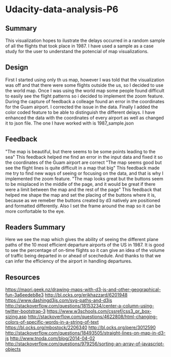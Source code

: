 # Udacity-data-analysis-P6


## Summary

This visualization hopes to ilustrate the delays occurred in a random sample of all the flights that took place in 1987. I have used a sample as a case study for the user to understand the potencial of map visualizations. 

## Design
First I started using only th us map, however I was told that the visualization was off and that there were some flights outside the us, so I decided to use the world map.
Once I was using the world map some people found difficult to easily see the flight patterns so i decided to implement the zoom feature.
During the capture of feedback a colleage found an error in the coordinates for the Guam airport. I corrected the issue in the data.
Finally I added the color coded feature to be able to distinguish the different delays. I have enhanced the data with the coordinates of every airport as well as changed it to json file. The one I have worked with is 1987_sample.json

## Feedback
"The map is beautiful, but there seems to be some points leading to the sea"
This feedback helped me find an error in the input data and fixed it so the coordinates of the Guam airport are correct
"The map seems good but see the flight lines is quite difficult in a map that big"
This feedback made me try to find new ways of seeing or focusing on the data, and that is why I implemented the zoom feature.
"The map looks great but the buttons seem to be misplaced in the middle of the page, and it would be great if there were a limit between the map and the rest of the page"
This feedback that helped me shape the map and set the placing of the buttons where it is, because as we remeber the buttons created by d3 natively are positioned and formatted differently. Also I set the frame around the map so it can be more confortable to the eye.


## Readers Summary
Here we see the map which gives the ability of seeing the different plane paths of the 10 most efficient departure airports of the US in 1987. It is good to see the percentage of on-time flights so it can give an idea of the volume of traffic being departed in or ahead of scechedule. And thanks to that we can infer the efficiency of the airport in handling departures.


## Resources

https://maori.geek.nz/drawing-maps-with-d3-js-and-other-geographical-fun-3a6eedeb8e3
http://bl.ocks.org/erikhazzard/6201948
https://www.dashingd3js.com/svg-paths-and-d3js
http://stackoverflow.com/questions/18153234/center-a-column-using-twitter-bootstrap-3
https://www.w3schools.com/cssref/css3_pr_box-sizing.asp
http://stackoverflow.com/questions/4622808/html-changing-colors-of-specific-words-in-a-string-of-text
https://bl.ocks.org/mbostock/2206340
http://bl.ocks.org/pere/3012590
http://stackoverflow.com/questions/18493505/straight-lines-on-map-in-d3-js
http://www.tnoda.com/blog/2014-04-02
http://stackoverflow.com/questions/979256/sorting-an-array-of-javascript-objects